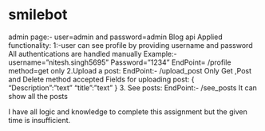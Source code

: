# smilebot
admin page:- user=admin and password=admin
Blog api
Applied functionality:
1:-user can  see profile by providing username and password 
All authentications are handled manually
Example:-username=”nitesh.singh5695”
                 Password=”1234”
EndPoint= /profile   method=get only 
2.Upload a post:
EndPoint:-   /upload_post
Only Get ,Post and Delete method accepted
Fields for uploading post:
{
“Description”:”text”
“title”:”text”
}
3. See posts:
EndPoint:- /see_posts
It can show all the posts
              

I have all logic and knowledge to complete this assignment but  the given time is insufficient.                                                                                                     
